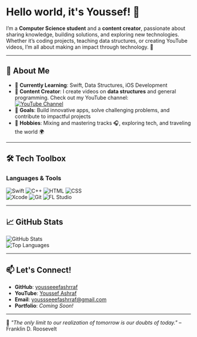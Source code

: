 # Hello world, it's Youssef! 🌟  

I’m a **Computer Science student** and a **content creator**, passionate about sharing knowledge, building solutions, and exploring new technologies. Whether it’s coding projects, teaching data structures, or creating YouTube videos, I’m all about making an impact through technology. 🌟  
 

---

## 🚀 About Me

- 🌱 **Currently Learning**: Swift, Data Structures, iOS Development  
- 🎥 **Content Creator**: I create videos on **data structures** and general programming. Check out my YouTube channel:  
  [![YouTube Channel](https://img.shields.io/badge/YouTube-Youssef%20Ashraf-red?style=for-the-badge&logo=youtube&logoColor=white)](https://www.youtube.com/@YooussefAshraf/videos)
- 🎯 **Goals**: Build innovative apps, solve challenging problems, and contribute to impactful projects  
- 🎵 **Hobbies**: Mixing and mastering tracks 🎧, exploring tech, and traveling the world 🌍   

---

## 🛠️ Tech Toolbox

### **Languages & Tools**  
![Swift](https://img.shields.io/badge/Swift-F05138?style=for-the-badge&logo=swift&logoColor=white)
![C++](https://img.shields.io/badge/C++-00599C?style=for-the-badge&logo=cplusplus&logoColor=white)
![HTML](https://img.shields.io/badge/HTML5-E34F26?style=for-the-badge&logo=html5&logoColor=white)
![CSS](https://img.shields.io/badge/CSS3-1572B6?style=for-the-badge&logo=css3&logoColor=white)  
![Xcode](https://img.shields.io/badge/Xcode-147EFB?style=for-the-badge&logo=xcode&logoColor=white)
![Git](https://img.shields.io/badge/Git-F05032?style=for-the-badge&logo=git&logoColor=white)
![FL Studio](https://img.shields.io/badge/FL_Studio-F7931E?style=for-the-badge&logo=flstudio&logoColor=white)

---

## 📈 GitHub Stats

![GitHub Stats](https://github-readme-stats.vercel.app/api?username=yousseeefashrraf&show_icons=true&theme=radical&hide=issues&count_private=true)  
![Top Languages](https://github-readme-stats.vercel.app/api/top-langs/?username=yousseeefashrraf&layout=compact&theme=radical&hide=css)

---




## 📫 Let's Connect!

- **GitHub**: [yousseeefashrraf](https://github.com/yousseeefashrraf)
- **YouTube**: [Youssef Ashraf](https://www.youtube.com/@YooussefAshraf/videos) 
- **Email**: [youssseeefashrraf@gmail.com](mailto:youssseeefashrraf@gmail.com)  
- **Portfolio**: *Coming Soon!*  

---

🌟 _"The only limit to our realization of tomorrow is our doubts of today."_ – Franklin D. Roosevelt  
<!--
**yousseeefashrraf/yousseeefashrraf** is a ✨ _special_ ✨ repository because its `README.md` (this file) appears on your GitHub profile.

Here are some ideas to get you started:

- 🔭 I’m currently working on ...
- 🌱 I’m currently learning ...
- 👯 I’m looking to collaborate on ...
- 🤔 I’m looking for help with ...
- 💬 Ask me about ...
- 📫 How to reach me: ...
- 😄 Pronouns: ...
- ⚡ Fun fact: ...
-->
